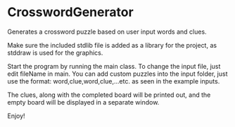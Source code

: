 # CrosswordGenerator
Generates a crossword puzzle based on user input words and clues.

Make sure the included stdlib file is added as a library for the project, as stddraw is used for the graphics.

Start the program by running the main class. To change the input file, just edit fileName in main. You can add custom puzzles
into the input folder, just use the format: word,clue,word,clue,...etc. as seen in the example inputs.

The clues, along with the completed board will be printed out, and the empty board will be displayed in a separate window.

Enjoy!

